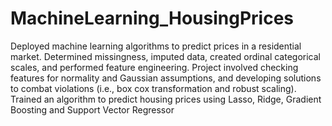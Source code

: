 # MachineLearning_HousingPrices
Deployed machine learning algorithms to predict prices in a residential market. Determined missingness, imputed data, created ordinal categorical scales, and performed feature engineering. Project involved checking features for normality and Gaussian assumptions, and developing solutions to combat violations (i.e., box cox transformation and robust scaling). Trained an algorithm to predict housing prices using Lasso, Ridge, Gradient Boosting and Support Vector Regressor
